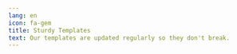 ```yaml
---
lang: en
icon: fa-gem
title: Sturdy Templates
text: Our templates are updated regularly so they don't break.
---
```

